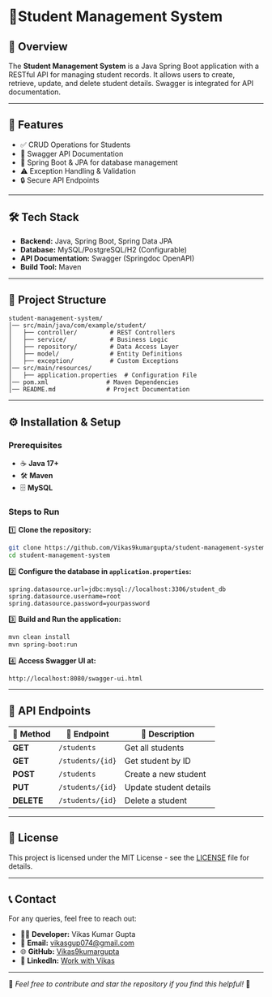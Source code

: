 # 📜Student Management System

## 📌 Overview
The **Student Management System** is a Java Spring Boot application with a RESTful API for managing student records. It allows users to create, retrieve, update, and delete student details. Swagger is integrated for API documentation.

---

## 🚀 Features

- ✅ CRUD Operations for Students
- 📜 Swagger API Documentation
- 🔧 Spring Boot & JPA for database management
- ⚠️ Exception Handling & Validation
- 🔒 Secure API Endpoints

---

## 🛠️ Tech Stack

- **Backend:** Java, Spring Boot, Spring Data JPA
- **Database:** MySQL/PostgreSQL/H2 (Configurable)
- **API Documentation:** Swagger (Springdoc OpenAPI)
- **Build Tool:** Maven

---

## 📂 Project Structure
```plaintext
student-management-system/
│── src/main/java/com/example/student/
│   ├── controller/         # REST Controllers
│   ├── service/            # Business Logic
│   ├── repository/         # Data Access Layer
│   ├── model/              # Entity Definitions
│   ├── exception/          # Custom Exceptions
│── src/main/resources/
│   ├── application.properties  # Configuration File
│── pom.xml                # Maven Dependencies
│── README.md              # Project Documentation
```

---

## ⚙️ Installation & Setup

### Prerequisites
- ☕ **Java 17+**
- 🛠 **Maven**
- 🗄 **MySQL**

### Steps to Run

1️⃣ **Clone the repository:**
```sh
git clone https://github.com/Vikas9kumargupta/student-management-system.git
cd student-management-system
```

2️⃣ **Configure the database in `application.properties`:**
```properties
spring.datasource.url=jdbc:mysql://localhost:3306/student_db
spring.datasource.username=root
spring.datasource.password=yourpassword
```

3️⃣ **Build and Run the application:**
```sh
mvn clean install
mvn spring-boot:run
```

4️⃣ **Access Swagger UI at:**
```
http://localhost:8080/swagger-ui.html
```

---

## 🎯 API Endpoints

| 🔹 Method | 🔹 Endpoint | 🔹 Description |
|-----------|------------|----------------|
| **GET** | `/students` | Get all students |
| **GET** | `/students/{id}` | Get student by ID |
| **POST** | `/students` | Create a new student |
| **PUT** | `/students/{id}` | Update student details |
| **DELETE** | `/students/{id}` | Delete a student |

---

## 📖 License
This project is licensed under the MIT License - see the [LICENSE](LICENSE) file for details.

---

## 📞 Contact

For any queries, feel free to reach out:

- 👨‍💻 **Developer:** Vikas Kumar Gupta
- 📧 **Email:** vikasgup074@gmail.com
- 🌐 **GitHub:** [Vikas9kumargupta](https://github.com/Vikas9kumargupta)
- 🔗 **LinkedIn:** [Work with Vikas](https://www.linkedin.com/in/work-with-vikas/)

---

🌟 *Feel free to contribute and star the repository if you find this helpful!* 🌟
